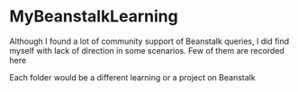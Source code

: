 # MyBeanstalkLearning
Although I found a lot of community support of Beanstalk queries, I did find myself with lack of direction in some scenarios. Few of them are recorded here

Each folder would be a different learning or a project on Beanstalk
